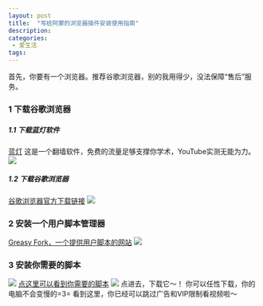 ```yaml
---
layout: post
title:  "写给阿蒙的浏览器插件安装使用指南"
description: 
categories:
 - 爱生活
tags:
---
```



首先，你要有一个浏览器。推荐谷歌浏览器，别的我用得少，没法保障“售后”服务。
### 1 下载谷歌浏览器
##### 1.1 下载蓝灯软件
[蓝灯](https://www.getlantern.org/)
这是一个翻墙软件，免费的流量足够支撑你学术，YouTube实测无能为力。
![](http://upload-images.jianshu.io/upload_images/1935919-4ee2e100fff0036d.jpg?imageMogr2/auto-orient/strip%7CimageView2/2/w/1240)
##### 1.2 下载谷歌浏览器
[谷歌浏览器官方下载链接](http://www.google.cn/intl/zh-CN/chrome/browser/desktop/index.html)
![](http://upload-images.jianshu.io/upload_images/1935919-21b05f1f34da3d09.jpg?imageMogr2/auto-orient/strip%7CimageView2/2/w/1240)

### 2 安装一个用户脚本管理器
[Greasy Fork，一个提供用户脚本的网站](https://greasyfork.org/zh-CN)
![](http://upload-images.jianshu.io/upload_images/1935919-8ffb968e993f1949.jpg?imageMogr2/auto-orient/strip%7CimageView2/2/w/1240)

### 3 安装你需要的脚本
![](http://upload-images.jianshu.io/upload_images/1935919-1936d68690ea39fd.jpg?imageMogr2/auto-orient/strip%7CimageView2/2/w/1240)
[点这里可以看到你需要的脚本](https://greasyfork.org/zh-CN/scripts)
![](http://upload-images.jianshu.io/upload_images/1935919-2c13d46730f74379.jpg?imageMogr2/auto-orient/strip%7CimageView2/2/w/1240)
点进去，下载它～！
你可以任性下载，你的电脑不会变慢的=3=
看到这里，你已经可以跳过广告和VIP限制看视频啦～